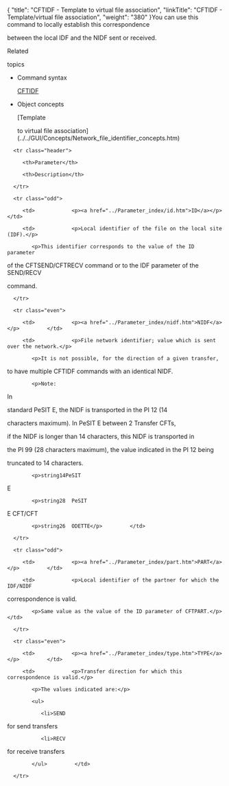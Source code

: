 {
    "title": "CFTIDF  - Template to virtual file association",
    "linkTitle": "CFTIDF - Template/virtual file association",
    "weight": "380"
}<span id="About_the_CFTIDF_Command"></span>You can use this command to locally establish this correspondence
between the local IDF and the NIDF sent or received.

Related
topics

-   Command syntax
    [CFTIDF](../../command_summary)
-   Object concepts
    [Template
    to virtual file association](../../GUI/Concepts/Network_file_identifier_concepts.htm)

<table data-cellspacing="0">
   <thead>
      <tr class="header">
         <th>Parameter</th>
         <th>Description</th>
      </tr>
   </thead>
   <tbody>
      <tr class="odd">
         <td>            <p><a href="../Parameter_index/id.htm">ID</a></p>         </td>
         <td>            <p>Local identifier of the file on the local site (IDF).</p>
            <p>This identifier corresponds to the value of the ID parameter
of the CFTSEND/CFTRECV command or to the IDF parameter of the SEND/RECV
command.</p>         </td>
      </tr>
      <tr class="even">
         <td>            <p><a href="../Parameter_index/nidf.htm">NIDF</a></p>         </td>
         <td>            <p>File network identifier; value which is sent over the network.</p>
            <p>It is not possible, for the direction of a given transfer,
to have multiple CFTIDF commands with an identical NIDF.</p>
            <p>Note:
In
standard PeSIT E, the NIDF is transported in the PI 12 (14
characters maximum). In PeSIT E between 2 Transfer CFTs,
if the NIDF is longer than 14 characters, this NIDF is transported in
the PI 99 (28 characters maximum), the value indicated in the PI 12 being
truncated to 14 characters.</p>
            <p>string14PeSIT
E</p>
            <p>string28  PeSIT
E CFT/CFT</p>
            <p>string26  ODETTE</p>         </td>
      </tr>
      <tr class="odd">
         <td>            <p><a href="../Parameter_index/part.htm">PART</a></p>         </td>
         <td>            <p>Local identifier of the partner for which the IDF/NIDF
correspondence is valid.</p>
            <p>Same value as the value of the ID parameter of CFTPART.</p>         </td>
      </tr>
      <tr class="even">
         <td>            <p><a href="../Parameter_index/type.htm">TYPE</a></p>         </td>
         <td>            <p>Transfer direction for which this correspondence is valid.</p>
            <p>The values indicated are:</p>
            <ul>
               <li>SEND
for send transfers               </li>
               <li>RECV
for receive transfers               </li>
            </ul>         </td>
      </tr>
   </tbody>
</table>
